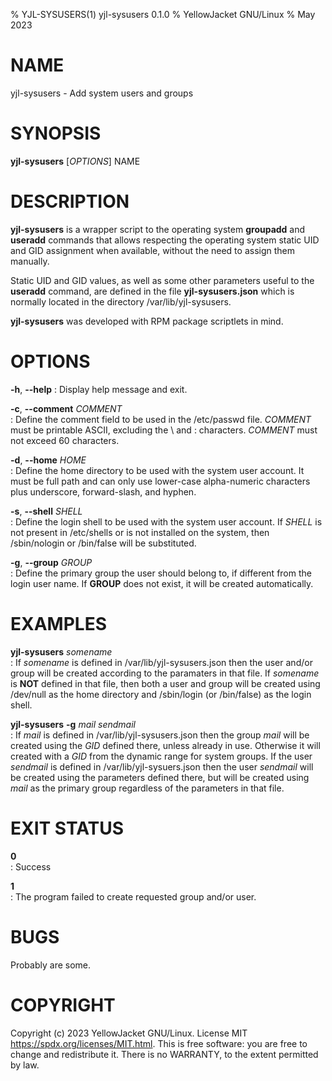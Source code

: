% YJL-SYSUSERS(1) yjl-sysusers 0.1.0
% YellowJacket GNU/Linux
% May 2023

# NAME
yjl-sysusers - Add system users and groups

# SYNOPSIS
**yjl-sysusers** [*OPTIONS*] NAME

# DESCRIPTION
**yjl-sysusers** is a wrapper script to the operating system **groupadd**
and **useradd** commands that allows respecting the operating system
static UID and GID assignment when available, without the need to assign
them manually.

Static UID and GID values, as well as some other parameters useful to the
**useradd** command, are defined in the file **yjl-sysusers.json** which
is normally located in the directory /var/lib/yjl-sysusers.

**yjl-sysusers** was developed with RPM package scriptlets in mind.

# OPTIONS
**-h**, **--help**
: Display help message and exit.

**-c**, **--comment** *COMMENT*  
: Define the comment field to be used in the /etc/passwd file. *COMMENT*
  must be printable ASCII, excluding the \ and : characters. *COMMENT*
  must not exceed 60 characters.

**-d**, **--home** *HOME*  
: Define the home directory to be used with the system user account.
  It must be full path and can only use lower-case alpha-numeric
  characters plus underscore, forward-slash, and hyphen.

**-s**, **--shell** *SHELL*  
: Define the login shell to be used with the system user account. If
  *SHELL* is not present in /etc/shells or is not installed on the
  system, then /sbin/nologin or /bin/false will be substituted.

**-g**, **--group** *GROUP*  
: Define the primary group the user should belong to, if different
  from the login user name. If **GROUP** does not exist, it will be
  created automatically.

# EXAMPLES
**yjl-sysusers** *somename*  
: If *somename* is defined in /var/lib/yjl-sysusers.json then the
  user and/or group will be created according to the paramaters in
  that file. If *somename* is **NOT** defined in that file, then
  both a user and group will be created using /dev/null as the home
  directory and /sbin/login (or /bin/false) as the login shell.

**yjl-sysusers** **-g** *mail* *sendmail*  
: If *mail* is defined in /var/lib/yjl-sysusers.json then the group
  *mail* will be created using the *GID* defined there, unless already
  in use. Otherwise it will created with a *GID* from the dynamic range
  for system groups. If the user *sendmail* is defined in
  /var/lib/yjl-sysuers.json then the user *sendmail* will be created
  using the parameters defined there, but will be created using *mail*
  as the primary group regardless of the parameters in that file.

# EXIT STATUS
**0**  
: Success

**1**  
: The program failed to create requested group and/or user.

# BUGS
Probably are some.

# COPYRIGHT
Copyright (c) 2023 YellowJacket GNU/Linux. License MIT
<https://spdx.org/licenses/MIT.html>. This is free software: you are
free to change and redistribute it. There is no WARRANTY, to the extent
permitted by law.
